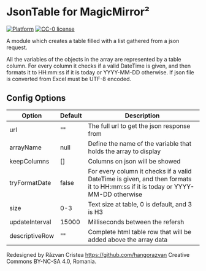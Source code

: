 # JsonTable for MagicMirror&sup2;

[![Platform](https://img.shields.io/badge/platform-MagicMirror2-informational)](https://github.com/hangorazvan/MagicMirror2)
[![CC-0 license](https://img.shields.io/badge/License-CC--4.0-blue.svg)](https://creativecommons.org/licenses/by-nd/4.0)

A module which creates a table filled with a list gathered from a json request.

All the variables of the objects in the array are represented by a table column.
For every column it checks if a valid DateTime is given, and then formats it to HH:mm:ss if it is today or YYYY-MM-DD otherwise.
If json file is converted from Excel must be UTF-8 encoded.

## Config Options
| **Option** | **Default** | **Description** |
| --- | --- | --- |
| url | "" | The full url to get the json response from |
| arrayName | null | Define the name of the variable that holds the array to display |
| keepColumns | [] | Columns on json will be showed |
| tryFormatDate | false | For every column it checks if a valid DateTime is given, and then formats it to HH:mm:ss if it is today or YYYY-MM-DD otherwise |
| size | 0-3 | Text size at table, 0 is default, and 3 is H3 |
| updateInterval | 15000 | Milliseconds between the refersh |
| descriptiveRow | "" | Complete html table row that will be added above the array data |

Redesigned by Răzvan Cristea https://github.com/hangorazvan Creative Commons BY-NC-SA 4.0, Romania.
